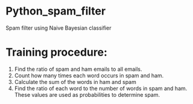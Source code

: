 # Python_spam_filter
Spam filter using Naive Bayesian classifier 
# Training procedure:
1. Find the ratio of spam and ham emails to all emails.
2. Count how many times each word occurs in spam and ham.
3. Calculate the sum of the words in ham and spam
4. Find the ratio of each word to the number of words in spam and ham. These values
are used as probabilities to determine spam.
